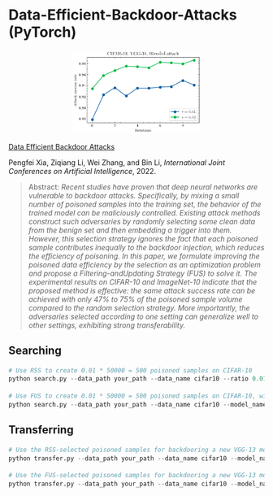 # Data-Efficient-Backdoor-Attacks (PyTorch)

<div align=center> <img src="./figures/iterations.png" width="50%" height="50%"/> </div>

[Data Efficient Backdoor Attacks]()

Pengfei Xia, Ziqiang Li, Wei Zhang, and Bin Li, *International Joint Conferences on Artificial Intelligence*, 2022.

>Abstract: *Recent studies have proven that deep neural networks are vulnerable to backdoor attacks. Specifically, by mixing a small number of poisoned samples into the training set, the behavior of the trained model can be maliciously controlled. Existing attack methods construct such adversaries by randomly selecting some clean data from the benign set and then embedding a trigger into them. However, this selection strategy ignores the fact that each poisoned sample contributes inequally to the backdoor injection, which reduces the efficiency of poisoning. In this paper, we formulate improving the poisoned data efficiency by the selection as an optimization problem and propose a Filtering-andUpdating Strategy (FUS) to solve it. The experimental results on CIFAR-10 and ImageNet-10 indicate that the proposed method is effective: the same attack success rate can be achieved with only 47% to 75% of the poisoned sample volume compared to the random selection strategy. More importantly, the adversaries selected according to one setting can generalize well to other settings, exhibiting strong transferability.*

## Searching

```python
# Use RSS to create 0.01 * 50000 = 500 poisoned samples on CIFAR-10
python search.py --data_path your_path --data_name cifar10 --ratio 0.01 --n_iter 0

# Use FUS to create 0.01 * 50000 = 500 poisoned samples on CIFAR-10, with the model set to VGG-16, N set to 10, and alpha set to 0.5
python search.py --data_path your_path --data_name cifar10 --model_name vgg16 --ratio 0.01 --n_iter 10 --alpha 0.5
```

## Transferring

```python
# Use the RSS-selected poisoned samples for backdooring a new VGG-13 model on CIFAR-10
python transfer.py --data_path your_path --data_name cifar10 --model_name vgg13 --samples_idx cifar10_vgg16_blended_0_0_0.01_0

# Use the FUS-selected poisoned samples for backdooring a new VGG-13 model on CIFAR-10
python transfer.py --data_path your_path --data_name cifar10 --model_name vgg13 --samples_idx cifar10_vgg16_blended_0_0_0.01_10_0.5
```
